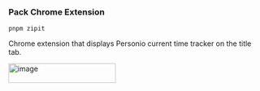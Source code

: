 ### Pack Chrome Extension

`pnpm zipit`

Chrome extension that displays Personio current time tracker on the title tab.

<img width="211" height="39" alt="image" src="https://github.com/user-attachments/assets/c47fcf65-934f-41a5-b2c8-9761f3dbffbe" />


